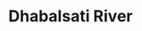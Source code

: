 ---
title: "Dhabalsati River"
title_bn: "ধবলসতি নদী"
description: "Derived from Uparsara of Lalmonirhat District that comes up to Patgram, known as Dhabalsati River."
---